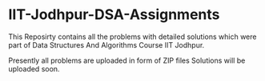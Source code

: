 # IIT-Jodhpur-DSA-Assignments
This Reposirty contains all the problems with detailed solutions which were part of Data Structures And Algorithms Course IIT Jodhpur.

Presently all problems are uploaded in form of ZIP files Solutions will be uploaded soon.